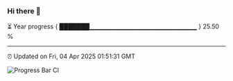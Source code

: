 ### Hi there 👋

⏳ Year progress { ███████▁▁▁▁▁▁▁▁▁▁▁▁▁▁▁▁▁▁▁▁▁▁▁ } 25.50 %

---

⏰ Updated on Fri, 04 Apr 2025 01:51:31 GMT

![Progress Bar CI](https://github.com/ZhaoGui/ZhaoGui/workflows/Progress%20Bar%20CI/badge.svg)
